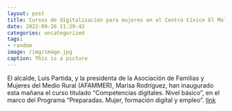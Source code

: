 ```yaml
---
layout: post
title: Cursos de digitalización para mujeres en el Centro Cívico El Molino
date: 2022-09-26 11:29:42
categories: uncategorized
tags:
- random
image: /img/image.jpg
caption: This is a picture
---
```

El alcalde, Luis Partida, y la presidenta de la Asociación de Familias y Mujeres del Medio Rural (AFAMMER), Marisa Rodríguez, han inaugurado esta mañana el curso titulado “Competencias digitales. Nivel básico”, en el marco del Programa “Preparadas. Mujer, formación digital y empleo”.  [link](https://www.ayto-villacanada.es/noticias/cursos-de-digitalizacion-para-mujeres-en-el-centro-civico-el-molino/)
